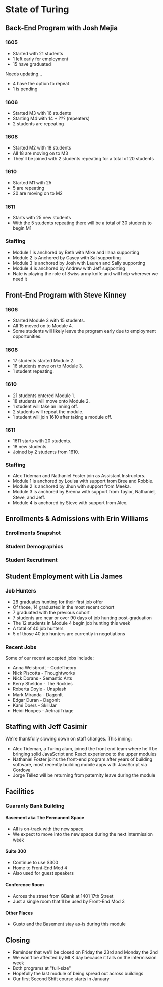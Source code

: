 # State of Turing

## Back-End Program with Josh Mejia

### 1605

- Started with 21 students
- 1 left early for employment
- 15 have graduated

Needs updating...

- 4 have the option to repeat
- 1 is pending

### 1606

- Started M3 with 16 students
- Starting M4 with 14 + ??? (repeaters)
- 2 students are repeating

### 1608

- Started M2 with 18 students
- All 18 are moving on to M3
- They'll be joined with 2 students repeating for a total of 20 students

### 1610

- Started M1 with 25
- 5 are repeating
- 20 are moving on to M2

### 1611

- Starts with 25 new students
- With the 5 students repeating there will be a total of 30 students to begin M1

### Staffing

- Module 1 is anchored by Beth with Mike and Ilana supporting
- Module 2 is Anchored by Casey with Sal supporting
- Module 3 is anchored by Josh with Lauren and Sally supporting
- Module 4 is anchored by Andrew with Jeff supporting
- Nate is playing the role of Swiss army knife and will help wherever we need it

## Front-End Program with Steve Kinney

### 1606

- Started Module 3 with 15 students.
- All 15 moved on to Module 4.
- Some students will likely leave the program early due to employment opportunities.

### 1608

- 17 students started Module 2.
- 16 students move on to Module 3.
- 1 student repeating.

### 1610

- 21 students entered Module 1.
- 18 students will move onto Module 2.
- 1 student will take an inning off.
- 2 students will repeat the module.
- 1 student will join 1610 after taking a module off.

### 1611

- 1611 starts with 20 students.
- 18 new students.
- Joined by 2 students from 1610.

### Staffing

- Alex Tideman and Nathaniel Foster join as Assistant Instructors.
- Module 1 is anchored by Louisa with support from Bree and Robbie.
- Module 2 is anchored by Jhun with support from Meeka.
- Module 3 is anchored by Brenna with support from Taylor, Nathaniel, Steve, and Jeff.
- Module 4 is anchored by Steve with support from Alex.

## Enrollments & Admissions with Erin Williams

### Enrollments Snapshot

### Student Demographics

### Student Recruitment

## Student Employment with Lia James

### Job Hunters

- 28 graduates hunting for their first job offer
- Of those, 14 graduated in the most recent cohort
- 7 graduated with the previous cohort
- 7 students are near or over 90 days of job hunting post-graduation
- The 12 students in Module 4 begin job hunting this week
- A total of 40 job hunters
- 5 of those 40 job hunters are currently in negotiations

### Recent Jobs

Some of our recent accepted jobs include:

* Anna Weisbrodt - CodeTheory
* Nick Piscotta - Thoughtworks
* Nick Dorans - Semantic Arts
* Kerry Sheldon - The Rockies
* Roberta Doyle - Unsplash
* Mark Miranda - DagonIt
* Edgar Duran - DagonIt
* Kami Doers - SkillJar
* Heidi Hoopes - Aetna/iTriage

## Staffing with Jeff Casimir

We're thankfully slowing down on staff changes. This inning:

* Alex Tideman, a Turing alum, joined the front end team where he'll be bringing solid JavaScript and React experience to the upper modules
* Nathaniel Foster joins the front-end program after years of building software, most recently building mobile apps with JavaScript via Cordova
* Jorge Téllez will be returning from paternity leave during the module

## Facilities

### Guaranty Bank Building

#### Basement aka The Permanent Space

* All is on-track with the new space
* We expect to move into the new space during the next intermission week

#### Suite 300

* Continue to use S300
* Home to Front-End Mod 4
* Also used for guest speakers

#### Conference Room

* Across the street from GBank at 1401 17th Street
* Just a single room that'll be used by Front-End Mod 3

#### Other Places

* Gusto and the Basement stay as-is during this module

## Closing

* Reminder that we'll be closed on Friday the 23rd and Monday the 2nd
* We won't be affected by MLK day because it falls on the intermission week
* Both programs at "full-size"
* Hopefully the last module of being spread out across buildings
* Our first Second Shift course starts in January
